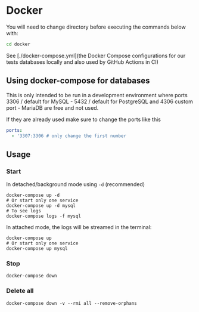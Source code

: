 # Docker

You will need to change directory before executing the commands below with:

```sh
cd docker
```

See [./docker-compose.yml](the Docker Compose configurations for our tests databases locally and also used by GitHub Actions in CI)

## Using docker-compose for databases

This is only intended to be run in a development environment where ports 3306 / default for MySQL - 5432 / default for PostgreSQL and 4306 custom port - MariaDB are free and not used.

If they are already used make sure to change the ports like this

```yaml
ports:
  - '3307:3306 # only change the first number
```

## Usage

### Start

In detached/background mode using `-d` (recommended)

```
docker-compose up -d
# Or start only one service
docker-compose up -d mysql
# To see logs
docker-compose logs -f mysql
```

In attached mode, the logs will be streamed in the terminal:

```
docker-compose up
# Or start only one service
docker-compose up mysql
```

### Stop

```
docker-compose down
```

### Delete all

```
docker-compose down -v --rmi all --remove-orphans
```
